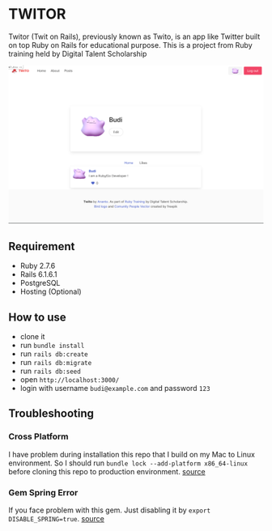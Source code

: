 # TWITOR

Twitor (Twit on Rails), previously known as Twito, is an app like Twitter built on top Ruby on Rails for educational purpose. This is a project from Ruby training held by Digital Talent Scholarship

![Twitor](twito.png)



## Requirement

- Ruby 2.7.6
- Rails 6.1.6.1
- PostgreSQL
- Hosting (Optional)

## How to use

- clone it
- run `bundle install`
- run `rails db:create`
- run `rails db:migrate`
- run `rails db:seed`
- open `http://localhost:3000/`
- login with username `budi@example.com` and password `123`

## Troubleshooting

### Cross Platform

I have problem during installation this repo that I build on my Mac to Linux environment. So I should run `bundle lock --add-platform x86_64-linux` before cloning this repo to production environment. [source](https://calvin.my/posts/add-platform-to-ruby-application)

### Gem Spring Error

If you face problem with this gem. Just disabling it by `export DISABLE_SPRING=true`. [source](https://til.hashrocket.com/posts/apfwqplcrk-disable-spring-in-rails-with-disablespring) 



